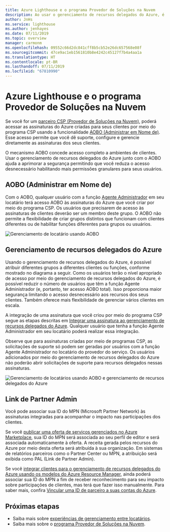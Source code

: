 ```yaml
---
title: Azure Lighthouse e o programa Provedor de Soluções na Nuvem
description: Ao usar o gerenciamento de recursos delegados do Azure, é importante considerar a segurança e o controle de acesso.
author: JnHs
ms.service: lighthouse
ms.author: jenhayes
ms.date: 07/11/2019
ms.topic: overview
manager: carmonm
ms.openlocfilehash: 09552c66d2dc841cff8b5cb52e26dc657568e08f
ms.sourcegitcommit: 47ce9ac1eb1561810b8e4242c45127f7b4a4aa1a
ms.translationtype: HT
ms.contentlocale: pt-BR
ms.lasthandoff: 07/11/2019
ms.locfileid: "67810990"
---
```

# <a name="azure-lighthouse-and-the-cloud-solution-provider-program"></a>Azure Lighthouse e o programa Provedor de Soluções na Nuvem

Se você for um [parceiro CSP (Provedor de Soluções na Nuvem)](https://docs.microsoft.com/partner-center/csp-overview), poderá acessar as assinaturas do Azure criadas para seus clientes por meio do programa CSP usando a funcionalidade [AOBO (Administrar em Nome de)](https://channel9.msdn.com/Series/cspdev/Module-11-Admin-On-Behalf-Of-AOBO). Esse acesso permite que você dê suporte, configure e gerencie diretamente as assinaturas dos seus clientes.

O mecanismo AOBO concede acesso completo a ambientes de clientes. Usar o gerenciamento de recursos delegados do Azure junto com o AOBO ajuda a aprimorar a segurança permitindo que você reduza o acesso desnecessário habilitando mais permissões granulares para seus usuários. 

## <a name="administer-on-behalf-of-aobo"></a>AOBO (Administrar em Nome de)

Com o AOBO, qualquer usuário com a função [Agente Administrador](https://docs.microsoft.com/partner-center/permissions-overview#manage-commercial-transactions-in-partner-center-azure-ad-and-csp-roles) em seu locatário terá acesso AOBO às assinaturas do Azure que você criar por meio do programa CSP. Os usuários que precisarem de acesso às assinaturas de clientes deverão ser um membro deste grupo. O AOBO não permite a flexibilidade de criar grupos distintos que funcionam com clientes diferentes ou de habilitar funções diferentes para grupos ou usuários.

![Gerenciamento de locatário usando AOBO](../media/csp-1.jpg)

## <a name="azure-delegated-resource-management"></a>Gerenciamento de recursos delegados do Azure

Usando o gerenciamento de recursos delegados do Azure, é possível atribuir diferentes grupos a diferentes clientes ou funções, conforme mostrado no diagrama a seguir. Como os usuários terão o nível apropriado de acesso por meio do gerenciamento de recursos delegados do Azure, é possível reduzir o número de usuários que têm a função Agente Administrador (e, portanto, ter acesso AOBO total). Isso proporciona maior segurança limitando o acesso desnecessário aos recursos dos seus clientes. Também oferece mais flexibilidade de gerenciar vários clientes em escala.

A integração de uma assinatura que você criou por meio do programa CSP segue as etapas descritas em [Integrar uma assinatura ao gerenciamento de recursos delegados do Azure](../how-to/onboard-customer.md). Qualquer usuário que tenha a função Agente Administrador em seu locatário poderá realizar essa integração.

Observe que para assinaturas criadas por meio de programas CSP, as solicitações de suporte só podem ser geradas por usuários com a função Agente Administrador no locatário do provedor do serviço. Os usuários adicionados por meio do gerenciamento de recursos delegados do Azure não poderão abrir solicitações de suporte para recursos delegados nessas assinaturas.

![Gerenciamento de locatários usando AOBO e gerenciamento de recursos delegados do Azure](../media/csp-2.jpg)

## <a name="partner-admin-link"></a>Link de Partner Admin

Você pode associar sua ID do MPN (Microsoft Partner Network) às assinaturas integradas para acompanhar o impacto nas participações dos clientes.

Se você [publicar uma oferta de serviços gerenciados no Azure Marketplace](../how-to/publish-managed-services-offers.md), sua ID do MPN será associada ao seu perfil de editor e será associada automaticamente à oferta. A receita gerada pelos recursos do Azure por meio desta oferta será atribuída à sua organização. Em sistemas de relatórios parceiros como o Partner Center ou MPN, a atribuição será exibida como PAL (Link de Partner Admin).

Se você [integrar clientes para o gerenciamento de recursos delegados do Azure usando os modelos do Azure Resource Manager](../how-to/onboard-customer.md), ainda poderá associar sua ID do MPN a fim de receber reconhecimento para seu impacto sobre participações de clientes, mas terá que fazer isso manualmente. Para saber mais, confira [Vincular uma ID de parceiro a suas contas do Azure](https://docs.microsoft.com/azure/billing/billing-partner-admin-link-started). 

## <a name="next-steps"></a>Próximas etapas

- Saiba mais sobre [experiências de gerenciamento entre locatários](cross-tenant-management-experience.md).
- Saiba mais sobre o [programa Provedor de Soluções na Nuvem](https://docs.microsoft.com/partner-center/csp-overview).
